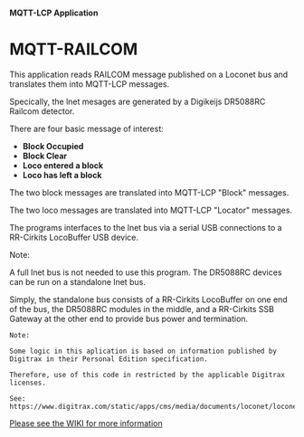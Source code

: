 #### MQTT-LCP Application

# MQTT-RAILCOM

This application reads RAILCOM message published on a Loconet bus and translates them into MQTT-LCP messages.

Specically, the lnet mesages are generated by a Digikeijs DR5088RC Railcom detector.

There are four basic message of interest:

* **Block Occupied**
* **Block Clear**
* **Loco entered a block**
* **Loco has left a block**

The two block messages are translated into MQTT-LCP "Block" messages.

The two loco messages are translated into MQTT-LCP "Locator" messages.

The programs interfaces to the lnet bus via a serial USB connections to a RR-Cirkits LocoBuffer USB device.

Note:

A full lnet bus is not needed to use this program.  The DR5088RC devices can be run on a standalone lnet bus.

Simply, the standalone bus consists of a RR-Cirkits LocoBuffer on one end of the bus, the DR5088RC modules in the middle, and a RR-Cirkits SSB Gateway at the other end to provide bus power and termination.

    Note:

    Some logic in this aplication is based on information published by Digitrax in their Personal Edition specification.

    Therefore, use of this code in restricted by the applicable Digitrax licenses.

    See:
	https://www.digitrax.com/static/apps/cms/media/documents/loconet/loconetpersonaledition.pdf


[Please see the WIKI for more information](https://github.com/rphughespa/mqtt-lcp/wiki)

